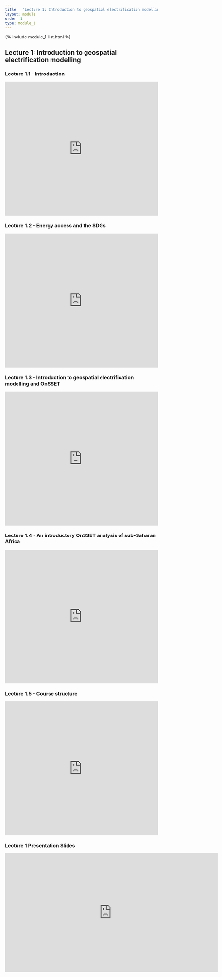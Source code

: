 ```yaml
---
title:  "Lecture 1: Introduction to geospatial electrification modelling"
layout: module
order: 1
type: module_1
---
```

{% include module_1-list.html %}

## Lecture 1: Introduction to geospatial electrification modelling

### Lecture 1.1 - Introduction
<style>

.responsive-wrap iframe{ max-width: 100%;}

</style>

<div class="responsive-wrap">

<iframe src="https://drive.google.com/file/d/1f9BgZvQ5P3NyVYoAhp5PY9fXwuko4_s9/preview" frameborder="0" width="1100" height="440" allowfullscreen="true" mozallowfullscreen="true" webkitallowfullscreen="true"></iframe>
</div>

### Lecture 1.2 - Energy access and the SDGs

<div class="responsive-wrap">

<iframe src="https://drive.google.com/file/d/16w6-ym8gM5GbEIGnpObhkpGbIEukepnV/preview" frameborder="0" width="1100" height="440" allowfullscreen="true" mozallowfullscreen="true" webkitallowfullscreen="true"></iframe>

</div>

### Lecture 1.3 - Introduction to geospatial electrification modelling and OnSSET

<div class="responsive-wrap">

<iframe src="https://drive.google.com/file/d/1CZmj0dQrAorV3f-Zdj105bsFSJmynOwL/preview" frameborder="0" width="1100" height="440" allowfullscreen="true" mozallowfullscreen="true" webkitallowfullscreen="true"></iframe>

</div>

### Lecture 1.4 - An introductory OnSSET analysis of sub-Saharan Africa

<div class="responsive-wrap">
<iframe src="https://drive.google.com/file/d/1fy9peeDvvXoSaZ6intFDm_AlZS79Euqd/preview" frameborder="0" width="1100" height="440" allowfullscreen="true" mozallowfullscreen="true" webkitallowfullscreen="true"></iframe>
</div>

### Lecture 1.5 - Course structure

<div class="responsive-wrap">

<iframe src="https://drive.google.com/file/d/1khtuEOdQNfAdUTsn-Nrco_RR6JzhGoOJ/preview" frameborder="0" width="1100" height="440" allowfullscreen="true" mozallowfullscreen="true" webkitallowfullscreen="true"></iframe>
</div>

### Lecture 1 Presentation Slides
<iframe src="https://drive.google.com/file/d/1YNws5D-ab0PbpPv3isFVWf0srOIhgulp/preview" frameborder="0" width="700" height="390" allowfullscreen="true" mozallowfullscreen="true" webkitallowfullscreen="true"></iframe>